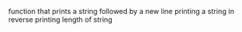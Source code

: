 function that prints a string followed by a new line
printing a string in reverse
printing length of string
